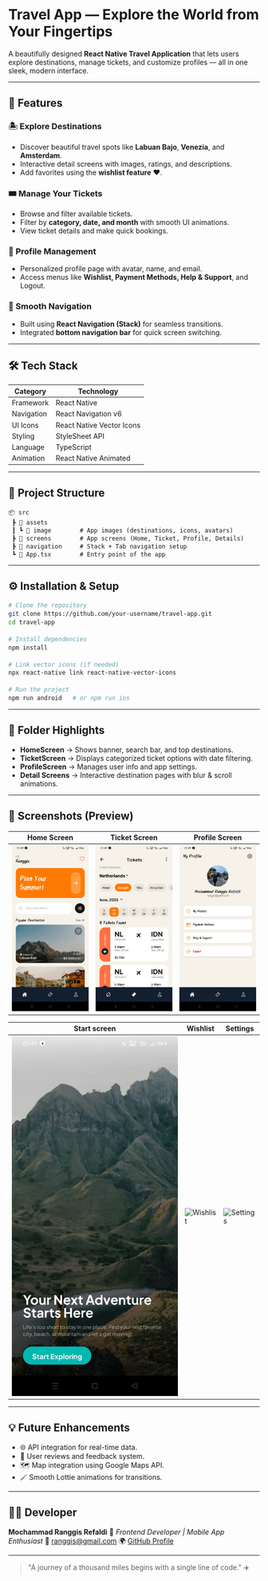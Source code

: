 # Travel App — Explore the World from Your Fingertips

A beautifully designed **React Native Travel Application** that lets users explore destinations, manage tickets, and customize profiles — all in one sleek, modern interface.

---

## 🚀 Features

### 🏝️ Explore Destinations

* Discover beautiful travel spots like **Labuan Bajo**, **Venezia**, and **Amsterdam**.
* Interactive detail screens with images, ratings, and descriptions.
* Add favorites using the **wishlist feature** ❤️.

### 🎟️ Manage Your Tickets

* Browse and filter available tickets.
* Filter by **category, date, and month** with smooth UI animations.
* View ticket details and make quick bookings.

### 👤 Profile Management

* Personalized profile page with avatar, name, and email.
* Access menus like **Wishlist, Payment Methods, Help & Support**, and Logout.

### 🧭 Smooth Navigation

* Built using **React Navigation (Stack)** for seamless transitions.
* Integrated **bottom navigation bar** for quick screen switching.

---

## 🛠️ Tech Stack

| Category   | Technology                |
| ---------- | ------------------------- |
| Framework  | React Native              |
| Navigation | React Navigation v6       |
| UI Icons   | React Native Vector Icons |
| Styling    | StyleSheet API            |
| Language   | TypeScript                |
| Animation  | React Native Animated     |

---

## 📁 Project Structure

```
📦 src
 ┣ 📂 assets
 ┃ ┗ 📂 image        # App images (destinations, icons, avatars)
 ┣ 📂 screens        # App screens (Home, Ticket, Profile, Details)
 ┣ 📂 navigation     # Stack + Tab navigation setup
 ┗ 📜 App.tsx        # Entry point of the app
```

---

## ⚙️ Installation & Setup

```bash
# Clone the repository
git clone https://github.com/your-username/travel-app.git
cd travel-app

# Install dependencies
npm install

# Link vector icons (if needed)
npx react-native link react-native-vector-icons

# Run the project
npm run android   # or npm run ios
```

---

## 🧩 Folder Highlights

* **HomeScreen** → Shows banner, search bar, and top destinations.
* **TicketScreen** → Displays categorized ticket options with date filtering.
* **ProfileScreen** → Manages user info and app settings.
* **Detail Screens** → Interactive destination pages with blur & scroll animations.

---

## 📸 Screenshots (Preview)

| Home Screen                                            | Ticket Screen                                               | Profile Screen                                               |
| ------------------------------------------------------ | ----------------------------------------------------------- | ------------------------------------------------------------ |
| ![Home](https://github.com/Ranggis/TUGAS-PEMROGRAMAN-PERANGKAT-MOBILE-SESI-4/blob/main/Hasil%20Implementasi/Home%20Screen.jpg) | ![Ticket](https://github.com/Ranggis/TUGAS-PEMROGRAMAN-PERANGKAT-MOBILE-SESI-4/blob/main/Hasil%20Implementasi/Ticket%20Screen.jpg) | ![Profile](https://github.com/Ranggis/TUGAS-PEMROGRAMAN-PERANGKAT-MOBILE-SESI-4/blob/main/Hasil%20Implementasi/Profil%20Screen.jpg) |

| Start screen | Wishlist | Settings |
| ------------------ | -------- | -------- |
| ![Start screen](https://github.com/Ranggis/TUGAS-PEMROGRAMAN-PERANGKAT-MOBILE-SESI-4/blob/main/Hasil%20Implementasi/Start%20Screen.jpg) | ![Wishlist](https://github.com/your-username/travel-app/assets/wishlist.png) | ![Settings](https://github.com/your-username/travel-app/assets/settings.png) |

---

## 💡 Future Enhancements

* 🌐 API integration for real-time data.
* 💬 User reviews and feedback system.
* 🗺️ Map integration using Google Maps API.
* 🪄 Smooth Lottie animations for transitions.

---

## 👨‍💻 Developer

**Mochammad Ranggis Refaldi**
💼 *Frontend Developer | Mobile App Enthusiast*
📧 [ranggis@gmail.com](mailto:ranggis@gmail.com)
🌍 [GitHub Profile](https://github.com/your-username)

---

> "A journey of a thousand miles begins with a single line of code." ✈️
